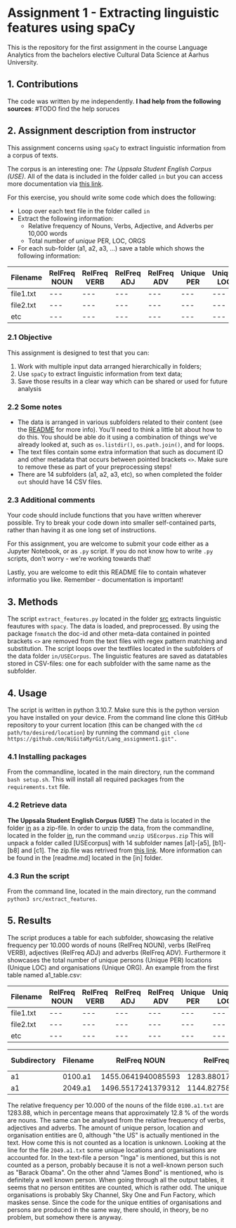 # Assignment 1 - Extracting linguistic features using spaCy
This is the repository for the first assignment in the course Language Analytics from the bachelors elective Cultural Data Science at Aarhus University.
## 1. Contributions
The code was written by me independently.
**I had help from the following sources**:
#TODO find the help soruces 
## 2. Assignment description from instructor
This assignment concerns using ```spaCy``` to extract linguistic information from a corpus of texts.

The corpus is an interesting one: *The Uppsala Student English Corpus (USE)*. All of the data is included in the folder called ```in``` but you can access more documentation via [this link](https://ota.bodleian.ox.ac.uk/repository/xmlui/handle/20.500.12024/2457).

For this exercise, you should write some code which does the following:

- Loop over each text file in the folder called ```in```
- Extract the following information:
    - Relative frequency of Nouns, Verbs, Adjective, and Adverbs per 10,000 words
    - Total number of *unique* PER, LOC, ORGS
- For each sub-folder (a1, a2, a3, ...) save a table which shows the following information:

|Filename|RelFreq NOUN|RelFreq VERB|RelFreq ADJ|RelFreq ADV|Unique PER|Unique LOC|Unique ORG|
|---|---|---|---|---|---|---|---|
|file1.txt|---|---|---|---|---|---|---|
|file2.txt|---|---|---|---|---|---|---|
|etc|---|---|---|---|---|---|---|

### 2.1 Objective

This assignment is designed to test that you can:

1. Work with multiple input data arranged hierarchically in folders;
2. Use ```spaCy``` to extract linguistic information from text data;
3. Save those results in a clear way which can be shared or used for future analysis

### 2.2 Some notes

- The data is arranged in various subfolders related to their content (see the [README](in/README.md) for more info). You'll need to think a little bit about how to do this. You should be able do it using a combination of things we've already looked at, such as ```os.listdir()```, ```os.path.join()```, and for loops.
- The text files contain some extra information that such as document ID and other metadata that occurs between pointed brackets ```<>```. Make sure to remove these as part of your preprocessing steps!
- There are 14 subfolders (a1, a2, a3, etc), so when completed the folder ```out``` should have 14 CSV files.

### 2.3 Additional comments

Your code should include functions that you have written wherever possible. Try to break your code down into smaller self-contained parts, rather than having it as one long set of instructions.

For this assignment, you are welcome to submit your code either as a Jupyter Notebook, or as ```.py``` script. If you do not know how to write ```.py``` scripts, don't worry - we're working towards that!

Lastly, you are welcome to edit this README file to contain whatever informatio you like. Remember - documentation is important!

## 3. Methods
The script ```extract_features.py``` located in the folder [src](https://github.com/NiGitaMyrGit/Lang_assignment1/tree/e4ee062a0a23ffa7ba3717f330c92bbe2f22da8e/src) extracts linguistic feautures with ```spacy```.
The data is loaded, and preprocessed. By using the package ```fnmatch``` the doc-id and other meta-data contained in pointed brackets ```<>``` are removed from the text files with regex pattern matching and substitution. 
The script loops over the textfiles located in the subfolders of the data folder ```in/USECorpus```. The linguistic features are saved as datatables stored in CSV-files: one for each subfolder with the same name as the subfolder. 
## 4. Usage
The script is written in python 3.10.7. Make sure this is the python version you have installed on your device.
From the command line clone this GitHub repository to your current location (this can be changed with the `cd path/to/desired/location`) by running the command `git clone https://github.com/NiGitaMyrGit/Lang_assignment1.git".` 
### 4.1 Installing packages
From the commandline, located in the main directory, run the command `bash setup.sh`. This will install all required packages from the `requirements.txt` file.
### 4.2 Retrieve data
**The Uppsala Student English Corpus (USE)** 
The data is located in the folder [in]() as a zip-file.
In order to unzip the data, from the commandline, located in the folder [in](), run the command `unzip USEcorpus.zip`
This will unpack a folder called [USEcorpus] with 14 subfolder names [a1]-[a5], [b1]-[b8] and [c1].
The zip.file was retrived from [this link](https://ota.bodleian.ox.ac.uk/repository/xmlui/handle/20.500.12024/2457).
More information can be found in the [readme.md] located in the [in] folder.
### 4.3 Run the script
From the command line, located in the main directory, run the command `python3 src/extract_features`.

## 5. Results
The script produces a table for each subfolder, showcasing the relative frequency per 10.000 words of nouns (RelFreq NOUN), verbs (RelFreq VERB), adjectives (RelFreq ADJ) and adverbs (RelFreq ADV). Furthermore it showcases the total number of unique persons (Unique PER) locations (Unique LOC) and organisations (Unique ORG).
An example from the first table named a1_table.csv:

|Filename|RelFreq NOUN|RelFreq VERB|RelFreq ADJ|RelFreq ADV|Unique PER|Unique LOC|Unique ORG|
|---|---|---|---|---|---|---|---|
|file1.txt|---|---|---|---|---|---|---|
|file2.txt|---|---|---|---|---|---|---|
|etc|---|---|---|---|---|---|---|

|Subdirectory|Filename|RelFreq NOUN|RelFreq VERB|RelFreq ADJ|RelFreq ADV|Unique PER|Unique LOC|Unique ORG|
|---|---|---|---|---|---|---|---|---|
|a1|0100.a1 |1455.0641940085593|1283.8801711840229|798.8587731811697|556.3480741797432|0|0|0|
|a1|2049.a1|1496.5517241379312|1144.8275862068965|531.0344827586207|717.2413793103448|0|1|3|

The relative frequency per 10.000 of the nouns of the filde ```0100.a1.txt``` are 1283.88, which in percentage means that approximately 12.8 % of the words are nouns. The same can be analysed from the relative frequency of verbs, adjectives and adverbs. The amount of unique person, location and organisation entities are 0, although "the US" is actually mentioned in the text. How come this is not counted as a location is unknown. 
Looking at the line for the file ```2049.a1.txt``` some unique locations and organisations are accounted for. In the text-file a person "Inga" is mentioned, but this is not counted as a person, probably because it is not a well-known person such as "Barack Obama". On the other ahnd "James Bond" is mentioned, who is definitely a well known person. When going through all the output tables, it seems that no person entitites are counted, which is rather odd.
The unique organisations is probably Sky Channel, Sky One and Fun Factory, which maskes sense. Since the code for the unique entities of organisations and persons are produced in the same way, there should, in theory, be no problem, but somehow there is anyway. 



